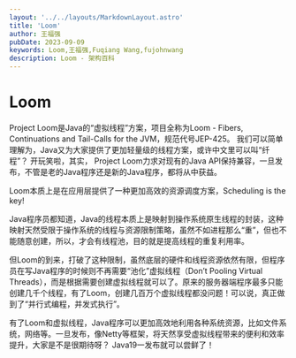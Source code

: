 ```yaml
---
layout: '../../layouts/MarkdownLayout.astro'
title: 'Loom'
author: 王福强
pubDate: 2023-09-09
keywords: Loom,王福强,Fuqiang Wang,fujohnwang
description: Loom - 架构百科
---
```


# Loom

Project Loom是Java的“虚拟线程”方案，项目全称为Loom - Fibers, Continuations and Tail-Calls for the JVM，规范代号JEP-425。 我们可以简单理解为，Java又为大家提供了更加轻量级的线程方案，或许中文里可以叫“纤程”？ 开玩笑啦，其实， Project Loom力求对现有的Java API保持兼容，一旦发布，不管是老的Java程序还是新的Java程序，都将从中获益。

Loom本质上是在应用层提供了一种更加高效的资源调度方案，Scheduling is the key!

Java程序员都知道，Java的线程本质上是映射到操作系统原生线程的封装，这种映射天然受限于操作系统的线程与资源限制策略，虽然不如进程那么“重”，但也不能随意创建，所以，才会有线程池，目的就是提高线程的重复利用率。

但Loom的到来，打破了这种限制，虽然底层的硬件和线程资源依然有限，但程序员在写Java程序的时候则不再需要“池化”虚拟线程（Don’t Pooling Virtual Threads），而是根据需要创建虚拟线程就可以了。原来的服务器端程序最多只能创建几千个线程，有了Loom，创建几百万个虚拟线程都没问题！可以说，真正做到了“并行式编程，并发式执行”。

有了Loom和虚拟线程，Java程序可以更加高效地利用各种系统资源，比如文件系统，网络等。一旦发布，像Netty等框架，将天然享受虚拟线程带来的便利和效率提升，大家是不是很期待呀？ Java19一发布就可以尝鲜了！

